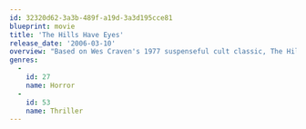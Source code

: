 ```yaml
---
id: 32320d62-3a3b-489f-a19d-3a3d195cce81
blueprint: movie
title: 'The Hills Have Eyes'
release_date: '2006-03-10'
overview: "Based on Wes Craven's 1977 suspenseful cult classic, The Hills Have Eyes is the story of a family road trip that goes terrifyingly awry when the travelers become stranded in a government atomic zone. Miles from nowhere, the Carter family soon realizes the seemingly uninhabited wasteland is actually the breeding ground of a blood-thirsty mutant family...and they are the prey."
genres:
  -
    id: 27
    name: Horror
  -
    id: 53
    name: Thriller
---
```

